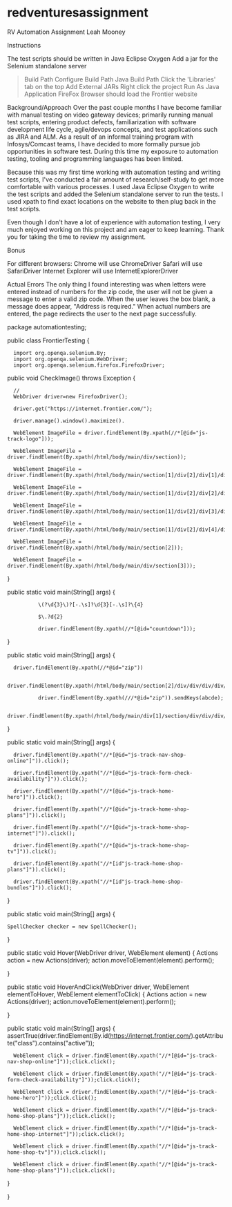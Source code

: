 # redventuresassignment

RV Automation Assignment Leah Mooney

Instructions

The test scripts should be written in Java Eclipse Oxygen
Add a jar for the Selenium standalone server
>Build Path Configure 
>Build Path 
>Java Build Path 
>Click the 'Libraries' tab on the top 
>Add External JARs
Right click the project
>Run As Java Application 
FireFox Browser should load the Frontier website

Background/Approach 
Over the past couple months I have become familiar with manual testing on video gateway devices; primarily running manual test scripts, entering product defects, familiarization with software development life cycle, agile/devops concepts, and test applications such as JIRA and ALM. As a result of an informal training program with Infosys/Comcast teams, I have decided to more formally pursue job opportunities in software test. During this time my exposure to automation testing, tooling and programming languages has been limited.

Because this was my first time working with automation testing and writing test scripts, I've conducted a fair amount of research/self-study to get more comfortable with various processes. I used Java Eclipse Oxygen to write the test scripts and added the Selenium standalone server to run the tests. I used xpath to find exact locations on the website to then plug back in the test scripts.

Even though I don't have a lot of experience with automation testing, I very much enjoyed working on this project and am eager to keep learning. Thank you for taking the time to review my assignment.

Bonus

For different browsers: 
Chrome will use ChromeDriver 
Safari will use SafariDriver 
Internet Explorer will use InternetExplorerDriver

Actual Errors 
The only thing I found interesting was when letters were entered instead of numbers for the zip code, the user will not be given a message to enter a valid zip code. When the user leaves the box blank, a message does appear, "Address is required." When actual numbers are entered, the page redirects the user to the next page successfully.



package automationtesting;

public class FrontierTesting {
    
      import org.openqa.selenium.By;
      import org.openqa.selenium.WebDriver;
      import org.openqa.selenium.firefox.FirefoxDriver;

public void CheckImage() throws Exception {

      //
      WebDriver driver=new FirefoxDriver();
      
      driver.get("https://internet.frontier.com/");
      
      driver.manage().window().maximize().
      
      WebElement ImageFile = driver.findElement(By.xpath(//*[@id="js-track-logo"]));
      
      WebElement ImageFile = driver.findElement(By.xpath(/html/body/main/div/section));
      
      WebElement ImageFile = driver.findElement(By.xpath(/html/body/main/section[1]/div[2]/div[1]/div/div));
      
      WebElement ImageFile = driver.findElement(By.xpath(/html/body/main/section[1]/div[2]/div[2]/div/div));
      
      WebElement ImageFile = driver.findElement(By.xpath(/html/body/main/section[1]/div[2]/div[3]/div/div));
      
      WebElement ImageFile = driver.findElement(By.xpath(/html/body/main/section[1]/div[2]/div[4]/div/div));
      
      WebElement ImageFile = driver.findElement(By.xpath(/html/body/main/section[2]));
      
      WebElement ImageFile = driver.findElement(By.xpath(/html/body/main/div/section[3]));
      
}
      
public static void main(String[] args) {
      
              \(?\d{3}\)?[-.\s]?\d{3}[-.\s]?\{4}
              
              $\.?d{2}
              
              driver.findElement(By.xpath(//*[@id="countdown"]));
              
}
      
public static void main(String[] args) {
      
      driver.findElement(By.xpath(//*@id="zip"))
      
              driver.findElement(By.xpath(/html/body/main/section[2]/div/div/div/div/div/form/p));
              
              driver.findElement(By.xpath(///*@id="zip")).sendKeys(abcde);
              
              driver.findElement(By.xpath(/html/body/main/div[1]/section/div/div/div/div[2]/div/h3)).sendKeys(18902);
              
}

public static void main(String[] args) {

      driver.findElement(By.xpath("//*[@id="js-track-nav-shop-online"]")).click();
      
      driver.findElement(By.xpath("//*[@id="js-track-form-check-availability"]")).click();
      
      driver.findElement(By.xpath("//*[@id="js-track-home-hero"]")).click();
      
      driver.findElement(By.xpath("//*[@id="js-track-home-shop-plans"]")).click();
      
      driver.findElement(By.xpath("//*[@id="js-track-home-shop-internet"]")).click();
      
      driver.findElement(By.xpath("//*[@id="js-track-home-shop-tv"]")).click();
      
      driver.findElement(By.xpath("//*[id"js-track-home-shop-plans"]")).click();
      
      driver.findElement(By.xpath("//*[id"js-track-home-shop-bundles"]")).click();
      
}
      
public static void main(String[] args) {

    SpellChecker checker = new SpellChecker();
    
}

public static void Hover(WebDriver driver, WebElement element) {
      Actions action = new Actions(driver);
      action.moveToElement(element).perform();
      
}

public static void HoverAndClick(WebDriver driver, WebElement elementToHover, WebElement elementToClick) {
      Actions action = new Actions(driver);
      action.moveToElement(element).perform();
      
}
      
public static void main(String[] args) {
      assertTrue(driver.findElement(By.id(https://internet.frontier.com/).getAttribute("class").contains("active"));
      
      WebElement click = driver.findElement(By.xpath("//*[@id="js-track-nav-shop-online"]"));click.click();
      
      WebElement click = driver.findElement(By.xpath("//*[@id="js-track-form-check-availability"]"));click.click();
      
      WebElement click = driver.findElement(By.xpath("//*[@id="js-track-home-hero"]"));click.click();
      
      WebElement click = driver.findElement(By.xpath("//*[@id="js-track-home-shop-plans"]"));click.click();
      
      WebElement click = driver.findElement(By.xpath("//*[@id="js-track-home-shop-internet"]"));click.click();
      
      WebElement click = driver.findElement(By.xpath("//*[@id="js-track-home-shop-tv"]"));click.click();
     
      WebElement click = driver.findElement(By.xpath("//*[@id="js-track-home-shop-plans"]"));click.click();
      
}

}